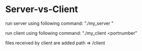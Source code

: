 # Server-vs-Client
run server using following command:
"./my_server <portnumber>"

run client using following command:
"./my_client <hostname> <portnumber"

files received by client are added path => /client

